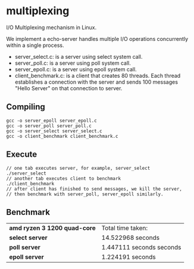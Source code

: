 # multiplexing
I/O Multiplexing mechanism in Linux.

We implement a echo-server handles multiple I/O operations concurrently within a single process.

- server_select.c: is a server using select system call.
- server_poll.c: is a server using poll system call.
- server_epoll.c: is a server using epoll system call.
- client_benchmark.c: is a client that creates 80 threads. Each thread establishes a connection with the server and sends 100 messages "Hello Server" on that connection to server.

## Compiling

    gcc -o server_epoll server_epoll.c
    gcc -o server_poll server_poll.c
    gcc -o server_select server_select.c
    gcc -o client_benchmark client_benchmark.c

## Execute

    // one tab executes server, for example, server_select
    ./server_select
    // another tab executes client to benchmark
    ./client_benchmark
    // after client has finished to send messages, we kill the server,
    // then benchmark with server_poll, server_epoll similarly.

## Benchmark

<table>
    <tr>
        <td><b>amd ryzen 3 1200 quad-core</b></td>
        <td>Total time taken:</td>
    </tr>
    <tr>
        <td><b>select server</b></td>
        <td>14.522968 seconds</td>
    </tr>
    <tr>
        <td><b>poll server</b></td>
        <td>1.447111 seconds seconds</td>
    </tr>
    <tr>
        <td><b>epoll server</b></td>
        <td>1.224191 seconds</td>
    </tr>
</table>


